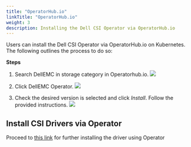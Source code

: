 ```yaml
---
title: "OperatorHub.io"
linkTitle: "OperatorHub.io"
weight: 3
description: Installing the Dell CSI Operator via OperatorHub.io 
---
```


Users can install the Dell CSI Operator via OperatorHub.io on Kubernetes. The following outlines the process to do so:

**Steps**
1. Search DellEMC in storage category in Operatorhub.io.
![](/storage-plugin-docs/images/ophub1.png)

2. Click DellEMC Operator.
![](/storage-plugin-docs/images/ophub2.png)

3. Check the desired version is selected and click _Install_.  Follow the provided instructions.
![](/storage-plugin-docs/images/ophub3.png)

## Install CSI Drivers via Operator

Proceed to [this link](../../installation/operator/#driver-install-via-dell-csi-operator) for further installing the driver using Operator

